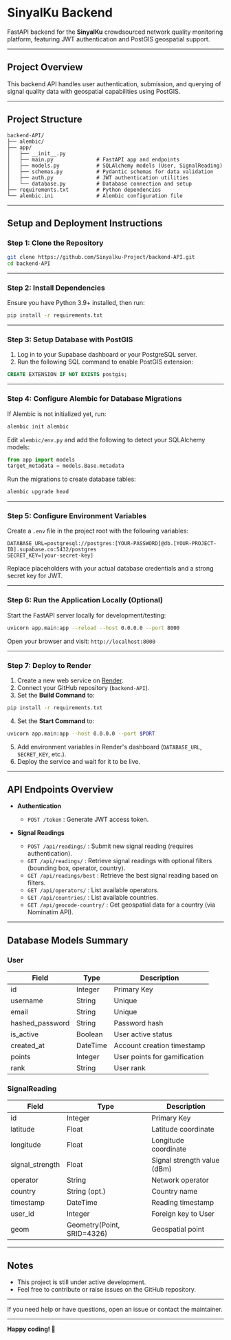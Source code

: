 # SinyalKu Backend

FastAPI backend for the **SinyalKu** crowdsourced network quality monitoring platform, featuring JWT authentication and PostGIS geospatial support.

---

## Project Overview

This backend API handles user authentication, submission, and querying of signal quality data with geospatial capabilities using PostGIS.

---

## Project Structure

```
backend-API/
├── alembic/
├── app/
│   ├── __init__.py
│   ├── main.py              # FastAPI app and endpoints
│   ├── models.py            # SQLAlchemy models (User, SignalReading)
│   ├── schemas.py           # Pydantic schemas for data validation
│   ├── auth.py              # JWT authentication utilities
│   └── database.py          # Database connection and setup
├── requirements.txt         # Python dependencies
└── alembic.ini              # Alembic configuration file
```

---

## Setup and Deployment Instructions

### Step 1: Clone the Repository

```bash
git clone https://github.com/Sinyalku-Project/backend-API.git
cd backend-API
```

---

### Step 2: Install Dependencies

Ensure you have Python 3.9+ installed, then run:

```bash
pip install -r requirements.txt
```

---

### Step 3: Setup Database with PostGIS

1. Log in to your Supabase dashboard or your PostgreSQL server.
2. Run the following SQL command to enable PostGIS extension:

```sql
CREATE EXTENSION IF NOT EXISTS postgis;
```

---

### Step 4: Configure Alembic for Database Migrations

If Alembic is not initialized yet, run:

```bash
alembic init alembic
```

Edit `alembic/env.py` and add the following to detect your SQLAlchemy models:

```python
from app import models
target_metadata = models.Base.metadata
```

Run the migrations to create database tables:

```bash
alembic upgrade head
```

---

### Step 5: Configure Environment Variables

Create a `.env` file in the project root with the following variables:

```env
DATABASE_URL=postgresql://postgres:[YOUR-PASSWORD]@db.[YOUR-PROJECT-ID].supabase.co:5432/postgres
SECRET_KEY=[your-secret-key]
```

Replace placeholders with your actual database credentials and a strong secret key for JWT.

---

### Step 6: Run the Application Locally (Optional)

Start the FastAPI server locally for development/testing:

```bash
uvicorn app.main:app --reload --host 0.0.0.0 --port 8000
```

Open your browser and visit: `http://localhost:8000`

---

### Step 7: Deploy to Render

1. Create a new web service on [Render](https://render.com).
2. Connect your GitHub repository (`backend-API`).
3. Set the **Build Command** to:

```bash
pip install -r requirements.txt
```

4. Set the **Start Command** to:

```bash
uvicorn app.main:app --host 0.0.0.0 --port $PORT
```

5. Add environment variables in Render's dashboard (`DATABASE_URL`, `SECRET_KEY`, etc.).
6. Deploy the service and wait for it to be live.

---

## API Endpoints Overview

- **Authentication**
  - `POST /token` : Generate JWT access token.

- **Signal Readings**
  - `POST /api/readings/` : Submit new signal reading (requires authentication).
  - `GET /api/readings/` : Retrieve signal readings with optional filters (bounding box, operator, country).
  - `GET /api/readings/best` : Retrieve the best signal reading based on filters.
  - `GET /api/operators/` : List available operators.
  - `GET /api/countries/` : List available countries.
  - `GET /api/geocode-country/` : Get geospatial data for a country (via Nominatim API).

---

## Database Models Summary

### User

| Field           | Type       | Description                  |
|-----------------|------------|------------------------------|
| id              | Integer    | Primary Key                  |
| username        | String     | Unique                      |
| email           | String     | Unique                      |
| hashed_password | String     | Password hash               |
| is_active       | Boolean    | User active status          |
| created_at      | DateTime   | Account creation timestamp  |
| points          | Integer    | User points for gamification|
| rank            | String     | User rank                   |

### SignalReading

| Field           | Type          | Description                  |
|-----------------|---------------|------------------------------|
| id              | Integer       | Primary Key                  |
| latitude        | Float         | Latitude coordinate          |
| longitude       | Float         | Longitude coordinate         |
| signal_strength | Float         | Signal strength value (dBm) |
| operator        | String        | Network operator             |
| country         | String (opt.) | Country name                 |
| timestamp       | DateTime      | Reading timestamp            |
| user_id         | Integer       | Foreign key to User          |
| geom            | Geometry(Point, SRID=4326) | Geospatial point        |

---

## Notes

- This project is still under active development.
- Feel free to contribute or raise issues on the GitHub repository.

---

If you need help or have questions, open an issue or contact the maintainer.

---

**Happy coding! 🚀**
